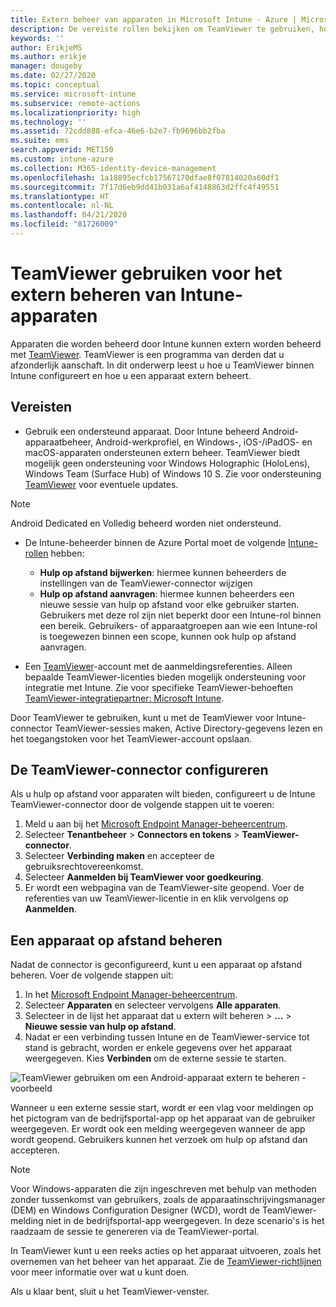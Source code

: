 ```yaml
---
title: Extern beheer van apparaten in Microsoft Intune - Azure | Microsoft Docs
description: De vereiste rollen bekijken om TeamViewer te gebruiken, hoe u de TeamViewer-connector installeert en stapsgewijze instructies voor het extern beheren van apparaten met Microsoft Intune in de Azure Portal
keywords: ''
author: ErikjeMS
ms.author: erikje
manager: dougeby
ms.date: 02/27/2020
ms.topic: conceptual
ms.service: microsoft-intune
ms.subservice: remote-actions
ms.localizationpriority: high
ms.technology: ''
ms.assetid: 72cdd888-efca-46e6-b2e7-fb9696bb2fba
ms.suite: ems
search.appverid: MET150
ms.custom: intune-azure
ms.collection: M365-identity-device-management
ms.openlocfilehash: 1a18895ecfcb17567170dfae8f07814020a60df1
ms.sourcegitcommit: 7f17d6eb9dd41b031a6af4148863d2ffc4f49551
ms.translationtype: HT
ms.contentlocale: nl-NL
ms.lasthandoff: 04/21/2020
ms.locfileid: "81726009"
---
```

# <a name="use-teamviewer-to-remotely-administer-intune-devices"></a>TeamViewer gebruiken voor het extern beheren van Intune-apparaten

Apparaten die worden beheerd door Intune kunnen extern worden beheerd met [TeamViewer](https://www.teamviewer.com). TeamViewer is een programma van derden dat u afzonderlijk aanschaft. In dit onderwerp leest u hoe u TeamViewer binnen Intune configureert en hoe u een apparaat extern beheert. 

## <a name="prerequisites"></a>Vereisten

- Gebruik een ondersteund apparaat. Door Intune beheerd Android-apparaatbeheer, Android-werkprofiel, en Windows-, iOS-/iPadOS- en macOS-apparaten ondersteunen extern beheer. TeamViewer biedt mogelijk geen ondersteuning voor Windows Holographic (HoloLens), Windows Team (Surface Hub) of Windows 10 S. Zie voor ondersteuning [TeamViewer](https://www.teamviewer.com) voor eventuele updates.

> [!NOTE]
> Android Dedicated en Volledig beheerd worden niet ondersteund.

- De Intune-beheerder binnen de Azure Portal moet de volgende [Intune-rollen](../fundamentals/role-based-access-control.md) hebben:  

  - **Hulp op afstand bijwerken**: hiermee kunnen beheerders de instellingen van de TeamViewer-connector wijzigen
  - **Hulp op afstand aanvragen**: hiermee kunnen beheerders een nieuwe sessie van hulp op afstand voor elke gebruiker starten. Gebruikers met deze rol zijn niet beperkt door een Intune-rol binnen een bereik. Gebruikers- of apparaatgroepen aan wie een Intune-rol is toegewezen binnen een scope, kunnen ook hulp op afstand aanvragen. 

- Een [TeamViewer](https://www.teamviewer.com)-account met de aanmeldingsreferenties. Alleen bepaalde TeamViewer-licenties bieden mogelijk ondersteuning voor integratie met Intune. Zie voor specifieke TeamViewer-behoeften [TeamViewer-integratiepartner: Microsoft Intune](https://www.teamviewer.com/integrations/microsoft-intune/).

Door TeamViewer te gebruiken, kunt u met de TeamViewer voor Intune-connector TeamViewer-sessies maken, Active Directory-gegevens lezen en het toegangstoken voor het TeamViewer-account opslaan.

## <a name="configure-the-teamviewer-connector"></a>De TeamViewer-connector configureren

Als u hulp op afstand voor apparaten wilt bieden, configureert u de Intune TeamViewer-connector door de volgende stappen uit te voeren:

1. Meld u aan bij het [Microsoft Endpoint Manager-beheercentrum](https://go.microsoft.com/fwlink/?linkid=2109431).
2. Selecteer **Tenantbeheer** > **Connectors en tokens** > **TeamViewer-connector**.
3. Selecteer **Verbinding maken** en accepteer de gebruiksrechtovereenkomst.
4. Selecteer **Aanmelden bij TeamViewer voor goedkeuring**.
5. Er wordt een webpagina van de TeamViewer-site geopend. Voer de referenties van uw TeamViewer-licentie in en klik vervolgens op **Aanmelden**.

## <a name="remotely-administer-a-device"></a>Een apparaat op afstand beheren

Nadat de connector is geconfigureerd, kunt u een apparaat op afstand beheren. Voer de volgende stappen uit: 

1. In het [Microsoft Endpoint Manager-beheercentrum](https://go.microsoft.com/fwlink/?linkid=2109431).
2. Selecteer **Apparaten** en selecteer vervolgens **Alle apparaten**.
3. Selecteer in de lijst het apparaat dat u extern wilt beheren > **...**  > **Nieuwe sessie van hulp op afstand**.
4. Nadat er een verbinding tussen Intune en de TeamViewer-service tot stand is gebracht, worden er enkele gegevens over het apparaat weergegeven. Kies **Verbinden** om de externe sessie te starten.

![TeamViewer gebruiken om een Android-apparaat extern te beheren - voorbeeld](./media/teamviewer-support/android-teamviewer.png)

Wanneer u een externe sessie start, wordt er een vlag voor meldingen op het pictogram van de bedrijfsportal-app op het apparaat van de gebruiker weergegeven. Er wordt ook een melding weergegeven wanneer de app wordt geopend. Gebruikers kunnen het verzoek om hulp op afstand dan accepteren.

> [!NOTE]
> Voor Windows-apparaten die zijn ingeschreven met behulp van methoden zonder tussenkomst van gebruikers, zoals de apparaatinschrijvingsmanager (DEM) en Windows Configuration Designer (WCD), wordt de TeamViewer-melding niet in de bedrijfsportal-app weergegeven. In deze scenario's is het raadzaam de sessie te genereren via de TeamViewer-portal.

In TeamViewer kunt u een reeks acties op het apparaat uitvoeren, zoals het overnemen van het beheer van het apparaat. Zie de [TeamViewer-richtlijnen](https://www.teamviewer.com/support/documents/) voor meer informatie over wat u kunt doen.

Als u klaar bent, sluit u het TeamViewer-venster.
